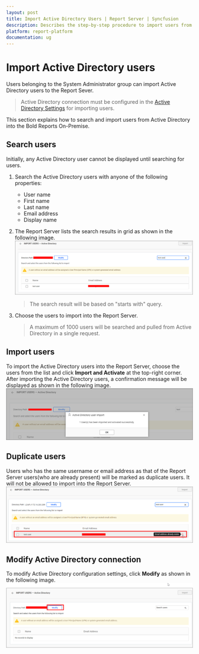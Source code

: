 ```yaml
---
layout: post
title: Import Active Directory Users | Report Server | Syncfusion
description: Describes the step-by-step procedure to import users from the Active Directory into the Bold Reports On-Premise.
platform: report-platform
documentation: ug
---
```


# Import Active Directory users

Users belonging to the System Administrator group can import Active Directory users to the Report Sever.

> Active Directory connection must be configured in the [Active Directory Settings](/on-premise/settings/active-directory/) for importing users.

This section explains how to search and import users from Active Directory into the Bold Reports On-Premise.

## Search users

Initially, any Active Directory user cannot be displayed until searching for users.

1. Search the Active Directory users with anyone of the following properties:
    * User name
    * First name
    * Last name
    * Email address
    * Display name

2. The Report Server lists the search results in grid as shown in the following image.
    ![Search Active Directory users](/static/assets/on-premise/images/manage-users-and-groups/users/import-from-active-directory/search-user.png)
    > The search result will be based on "starts with" query.

3. Choose the users to import into the Report Server.
    > A maximum of 1000 users will be searched and pulled from Active Directory in a single request.

## Import users

To import the Active Directory users into the Report Server, choose the users from the list and click **Import and Activate** at the top-right corner. After importing the Active Directory users, a confirmation message will be displayed as shown in the following image.
![Success message after imported the Active Directory users](/static/assets/on-premise/images/manage-users-and-groups/users/import-from-active-directory/user-imported.png)

## Duplicate users

Users who has the same username or email address as that of the Report Server users(who are already present) will be marked as duplicate users. It will not be allowed to import into the Report Server.
![Duplicated Active Directory users](/static/assets/on-premise/images/manage-users-and-groups/users/import-from-active-directory/duplicated-users.png)

## Modify Active Directory connection

To modify Active Directory configuration settings, click **Modify** as shown in the following image.
![Modify Active Directory configuration](/static/assets/on-premise/images/manage-users-and-groups/users/import-from-active-directory/modify-configuration.png)
